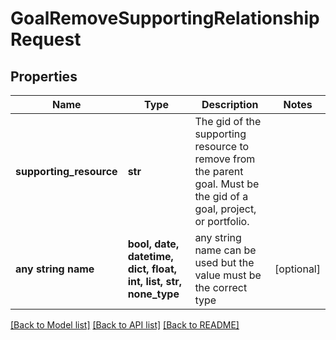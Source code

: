 # GoalRemoveSupportingRelationshipRequest


## Properties
Name | Type | Description | Notes
------------ | ------------- | ------------- | -------------
**supporting_resource** | **str** | The gid of the supporting resource to remove from the parent goal. Must be the gid of a goal, project, or portfolio. | 
**any string name** | **bool, date, datetime, dict, float, int, list, str, none_type** | any string name can be used but the value must be the correct type | [optional]

[[Back to Model list]](../README.md#documentation-for-models) [[Back to API list]](../README.md#documentation-for-api-endpoints) [[Back to README]](../README.md)



